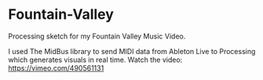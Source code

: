 # Fountain-Valley
Processing sketch for my Fountain Valley Music Video.

I used The MidBus library to send MIDI data from Ableton Live to Processing which generates visuals in real time.
Watch the video: https://vimeo.com/490561131

